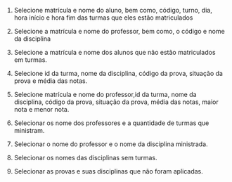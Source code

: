 1. Selecione matrícula e nome do aluno, bem como, código, turno, dia, hora início e hora fim das turmas que eles estão matriculados

2. Selecione a matrícula e nome do professor, bem como, o código e nome da disciplina

3. Selecione  a matrícula e nome dos alunos que não estão matriculados em turmas.

4. Selecione id da turma, nome da disciplina, código da prova, situação da prova e média das notas.

5. Selecione matrícula e nome do professor,id da turma, nome da disciplina, código da prova, situação da prova, média das notas, maior nota e menor nota.

6. Selecionar os nome dos professores e a quantidade de turmas que ministram.

7. Selecionar o nome do professor e o nome da disciplina ministrada.

8. Selecionar os nomes das disciplinas sem turmas.

9. Selecionar as provas e suas disciplinas que não foram aplicadas.